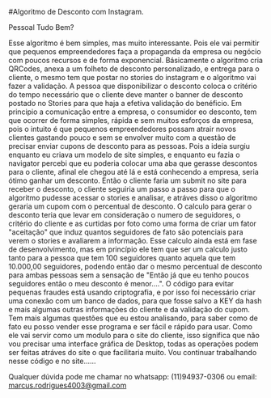 #Algoritmo de Desconto com Instagram.

Pessoal Tudo Bem?

 Esse algoritmo é bem simples, mas muito interessante. Pois ele vai permitir que pequenos empreendedores faça a propaganda da empresa ou negócio com poucos recursos e de forma exponencial. Básicamente o algoritmo cria QRCodes, anexa a um folheto de desconto personalizado, e entrega para o cliente, o mesmo tem que postar no stories do instagram e o algoritmo vai fazer a validação. A pessoa que disponibilizar o desconto coloca o critério do tempo necessário que o cliente deve manter o banner de desconto postado no Stories para que haja a efetiva validação do benéficio. Em principio a comunicação entre a empresa, o consumidor eo desconto, tem que ocorrer de forma simples, rápida e sem muitos esforços da empresa, pois o intuito é que pequenos empreendedores possam atrair novos clientes gastando pouco e sem se envolver muito com a questão de precisar enviar cupons de desconto para as pessoas. Pois a ideia surgiu enquanto eu criava um modelo de site simples, e enquanto eu fazia o navigator percebi que eu poderia colocar uma aba que gerasse descontos para o cliente, afinal ele chegou até lá e está conhecendo a empresa, seria ótimo ganhar um desconto. Então o cliente faria um submit no site para receber o desconto, o cliente seguiria um passo a passo para que o algoritmo pudesse acessar o stories e analisar, e atráves disso o algoritmo geraria um cupom com o percentual de desconto. O calculo para gerar o desconto teria que levar em consideração o numero de seguidores, o critério do cliente e as curtidas por foto como uma forma de criar um fator "aceitação" que induz quantos seguidores de fato são potenciais para verem o stories e avaliarem a informação. Esse calculo ainda está em fase de desenvolvimento, mas em princípio ele tem que ser um calculo justo tanto para a pessoa que tem 100 seguidores quanto aquela que tem 10.000,00 seguidores, podendo então dar o mesmo percentual de desconto para ambas pessoas sem a sensação de "Então já que eu tenho poucos seguidores então o meu desconto é menor....". O código para evitar pequenas fraudes está usando criptografia, e por isso foi necessário criar uma conexão com um banco de dados, para que fosse salvo a KEY da hash e mais algumas outras informações do cliente e da validação do cupom. Tem mais algumas questões que eu estou analisando, para saber como de fato eu posso vender esse programa e ser fácil e rápido para usar. Como ele vai servir como um modulo para o site do cliente, isso significa que não vou precisar uma interface gráfica de Desktop, todas as operações podem ser feitas atráves do site o que facilitaria muito. Vou continuar trabalhando nesse código e no site......
 
 
 
 Qualquer dúvida pode me chamar no whatsapp: (11)94937-0306 ou email: marcus.rodrigues4003@gmail.com
